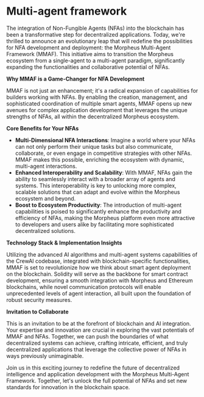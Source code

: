 # Multi-agent framework

The integration of Non-Fungible Agents (NFAs) into the blockchain has been a transformative step for decentralized applications. Today, we're thrilled to announce an evolutionary leap that will redefine the possibilities for NFA development and deployment: the Morpheus Multi-Agent Framework (MMAF). This initiative aims to transition the Morpheus ecosystem from a single-agent to a multi-agent paradigm, significantly expanding the functionalities and collaborative potential of NFAs.

**Why MMAF is a Game-Changer for NFA Development**

MMAF is not just an enhancement; it's a radical expansion of capabilities for builders working with NFAs. By enabling the creation, management, and sophisticated coordination of multiple smart agents, MMAF opens up new avenues for complex application development that leverages the unique strengths of NFAs, all within the decentralized Morpheus ecosystem.

**Core Benefits for Your NFAs**

* **Multi-Dimensional NFA Interactions**: Imagine a world where your NFAs can not only perform their unique tasks but also communicate, collaborate, or even engage in competitive strategies with other NFAs. MMAF makes this possible, enriching the ecosystem with dynamic, multi-agent interactions.
* **Enhanced Interoperability and Scalability**: With MMAF, NFAs gain the ability to seamlessly interact with a broader array of agents and systems. This interoperability is key to unlocking more complex, scalable solutions that can adapt and evolve within the Morpheus ecosystem and beyond.
* **Boost to Ecosystem Productivity**: The introduction of multi-agent capabilities is poised to significantly enhance the productivity and efficiency of NFAs, making the Morpheus platform even more attractive to developers and users alike by facilitating more sophisticated decentralized solutions.

**Technology Stack & Implementation Insights**

Utilizing the advanced AI algorithms and multi-agent systems capabilities of the CrewAI codebase, integrated with blockchain-specific functionalities, MMAF is set to revolutionize how we think about smart agent deployment on the blockchain. Solidity will serve as the backbone for smart contract development, ensuring a smooth integration with Morpheus and Ethereum blockchains, while novel communication protocols will enable unprecedented levels of agent interaction, all built upon the foundation of robust security measures.

**Invitation to Collaborate**

This is an invitation to be at the forefront of blockchain and AI integration. Your expertise and innovation are crucial in exploring the vast potentials of MMAF and NFAs. Together, we can push the boundaries of what decentralized systems can achieve, crafting intricate, efficient, and truly decentralized applications that leverage the collective power of NFAs in ways previously unimaginable.

Join us in this exciting journey to redefine the future of decentralized intelligence and application development with the Morpheus Multi-Agent Framework. Together, let's unlock the full potential of NFAs and set new standards for innovation in the blockchain space.
